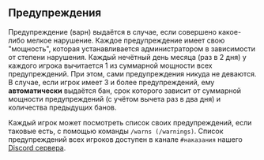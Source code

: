 ## Предупреждения
Предупреждение (варн) выдаётся в случае, если совершено какое-либо мелкое нарушение. Каждое предупреждение имеет свою "мощность", которая устанавливается администратором в зависимости от степени нарушения. Каждый нечётный день месяца (раз в 2 дня) у каждого игрока вычитается 1 из суммарной мощности всех предупреждений. При этом, сами предупреждения никуда не деваются. В случае, если игрок имеет 3 и более предупреждений, ему **автоматически** выдаётся бан, срок которого зависит от суммарной мощности предупреждений (с учётом вычета раз в два дня) и количества предыдущих банов.

Каждый игрок может посмотреть список своих предупреждений, если таковые есть, с помощью команды `/warns (/warnings)`. Список предупреждений всех игроков доступен в канале `#наказания` нашего [Discord сервера](%discord_server%).